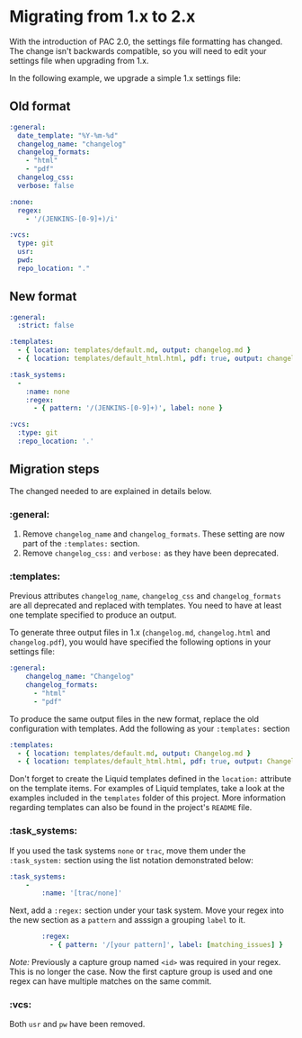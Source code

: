 # Migrating from 1.x to 2.x

With the introduction of PAC 2.0, the settings file formatting has changed.
The change isn't backwards compatible, so you will need to edit your settings file when upgrading from 1.x.

In the following example, we upgrade a simple 1.x settings file:

## Old format

```YAML
:general:
  date_template: "%Y-%m-%d"
  changelog_name: "changelog"
  changelog_formats:
    - "html"
    - "pdf"
  changelog_css:
  verbose: false

:none:
  regex:
    - '/(JENKINS-[0-9]+)/i'

:vcs:
  type: git
  usr:
  pwd:
  repo_location: "."
```

## New format

```YAML
:general:
  :strict: false

:templates:
  - { location: templates/default.md, output: changelog.md }
  - { location: templates/default_html.html, pdf: true, output: changelog.html }

:task_systems:
  -
    :name: none
    :regex:
      - { pattern: '/(JENKINS-[0-9]+)', label: none }

:vcs:
  :type: git
  :repo_location: '.'
```

## Migration steps

The changed needed to are explained in details below.

### :general:

  1. Remove `changelog_name` and `changelog_formats`. These setting are now part of the `:templates:` section.
  2. Remove `changelog_css:` and `verbose:` as they have been deprecated.

### :templates:

Previous attributes `changelog_name`, `changelog_css` and `changelog_formats` are all deprecated and replaced with templates.
You need to have at least one template specified to produce an output.

To generate three output files in 1.x (`changelog.md`, `changelog.html` and `changelog.pdf`), you would have specified the following options in your settings file: 

```YAML
:general:
	changelog_name: "Changelog"
    changelog_formats:
      - "html"
      - "pdf"
```

To produce the same output files in the new format, replace the old configuration with templates. Add the following as your `:templates:` section

```YAML
:templates:
  - { location: templates/default.md, output: Changelog.md }
  - { location: templates/default_html.html, pdf: true, output: Changelog.html }
```

Don't forget to create the Liquid templates defined in the `location:` attribute on the template items. For examples of Liquid templates, take a look at the examples included in the `templates` folder of this project. More information regarding templates can also be found in the project's `README` file.

### :task_systems: 

If you used the task systems `none` or `trac`, move them under the `:task_system:` section using the list notation demonstrated below:

```YAML
:task_systems:
	-
		:name: '[trac/none]'
```

Next, add a `:regex:` section under your task system. Move your regex into the new section as a `pattern` and asssign a grouping `label` to it.

```YAML
		:regex:
		  - { pattern: '/[your pattern]', label: [matching_issues] }
```

_Note:_ Previously a capture group named `<id>` was required in your regex. This is no longer the case. Now the first capture group is used and one regex can have multiple matches on the same commit.

### :vcs: 

Both `usr` and `pw` have been removed.
